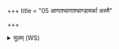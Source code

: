 +++
title = "05 आणाश्चाणाश्चाण्डामर्का अस्मै"

+++
<details><summary>मूलम् (WS)</summary>

आणाश्चाणाश्चाण्डामर्का अस्मै विषाय हन्तवे ।  
वारुग्रमरसं विषमाहेयमरसं विषं निर्विषम् ॥ ६ ॥
</details>